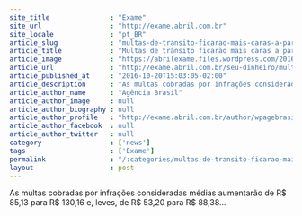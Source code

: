 ```yaml
---
site_title               : "Exame"
site_url                 : "http://exame.abril.com.br"
site_locale              : "pt_BR"
article_slug             : "multas-de-transito-ficarao-mais-caras-a-partir-de-1-de-novembro"
article_title            : "Multas de trânsito ficarão mais caras a partir de 1° de novembro"
article_image            : "https://abrilexame.files.wordpress.com/2016/09/size_960_16_9_radar2.jpg?quality=70&strip=all&w=960"
article_url              : "http://exame.abril.com.br/seu-dinheiro/multas-de-transito-ficarao-mais-caras-a-partir-de-1-de-novembro/"
article_published_at     : "2016-10-20T15:03:05-02:00"
article_description      : "As multas cobradas por infrações consideradas médias aumentarão de R$ 85,13 para R$ 130,16 e, leves, de R$ 53,20 para R$ 88,38..."
article_author_name      : "Agência Brasil"
article_author_image     : null
article_author_biography : null
article_author_profile   : "http://exame.abril.com.br/author/wpagebrasil/"
article_author_facebook  : null
article_author_twitter   : null
category                 : ['news']
tags                     : ['Exame']
permalink                : "/:categories/multas-de-transito-ficarao-mais-caras-a-partir-de-1-de-novembro/"
layout                   : post
---
```


As multas cobradas por infrações consideradas médias aumentarão de R$ 85,13 para R$ 130,16 e, leves, de R$ 53,20 para R$ 88,38...
